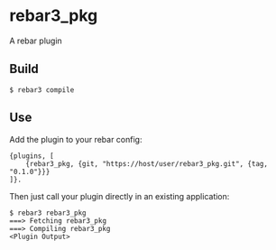 rebar3_pkg
=====

A rebar plugin

Build
-----

    $ rebar3 compile

Use
---

Add the plugin to your rebar config:

    {plugins, [
        {rebar3_pkg, {git, "https://host/user/rebar3_pkg.git", {tag, "0.1.0"}}}
    ]}.

Then just call your plugin directly in an existing application:


    $ rebar3 rebar3_pkg
    ===> Fetching rebar3_pkg
    ===> Compiling rebar3_pkg
    <Plugin Output>
